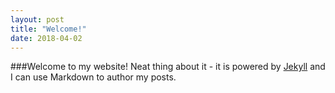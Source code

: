 ```yaml
---
layout: post
title: "Welcome!"
date: 2018-04-02
---
```


###Welcome to my website! Neat thing about it - it is powered by [Jekyll](http://jekyllrb.com) and I can use Markdown to author my posts.